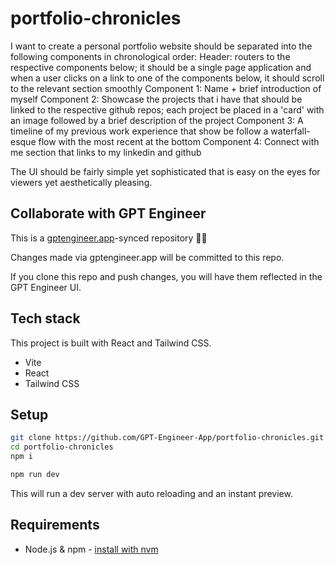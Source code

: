 # portfolio-chronicles

I want to create a personal portfolio website should be separated into the following components in chronological order:
Header: routers to the respective components below; it should be a single page application and when a user clicks on a link to one of the components below, it should scroll to the relevant section smoothly
Component 1: Name + brief introduction of myself
Component 2: Showcase the projects that i have that should be linked to the respective github repos; each project be placed in a 'card' with an image followed by a brief description of the project
Component 3: A timeline of my previous work experience that show be follow a waterfall-esque flow with the most recent at the bottom
Component 4: Connect with me section that links to my linkedin and github

The UI should be fairly simple yet sophisticated that is easy on the eyes for viewers yet aesthetically pleasing.



## Collaborate with GPT Engineer

This is a [gptengineer.app](https://gptengineer.app)-synced repository 🌟🤖

Changes made via gptengineer.app will be committed to this repo.

If you clone this repo and push changes, you will have them reflected in the GPT Engineer UI.

## Tech stack

This project is built with React and Tailwind CSS.

- Vite
- React
- Tailwind CSS

## Setup

```sh
git clone https://github.com/GPT-Engineer-App/portfolio-chronicles.git
cd portfolio-chronicles
npm i
```

```sh
npm run dev
```

This will run a dev server with auto reloading and an instant preview.

## Requirements

- Node.js & npm - [install with nvm](https://github.com/nvm-sh/nvm#installing-and-updating)
